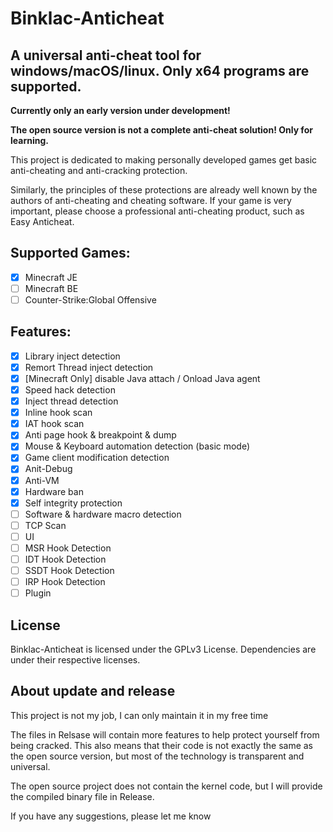 # Binklac-Anticheat
A universal anti-cheat tool for windows/macOS/linux. Only x64 programs are supported.
---
**Currently only an early version under development!**

**The open source version is not a complete anti-cheat solution! Only for learning.**

This project is dedicated to making personally developed games get basic anti-cheating and anti-cracking protection.

Similarly, the principles of these protections are already well known by the authors of anti-cheating and cheating software. If your game is very important, please choose a professional anti-cheating product, such as Easy Anticheat.

## Supported Games:

- [X] Minecraft JE
- [ ] Minecraft BE
- [ ] Counter-Strike:Global Offensive

## Features:

- [X] Library inject detection
- [X] Remort Thread inject detection
- [X] [Minecraft Only] disable Java attach / Onload Java agent
- [X] Speed hack detection
- [X] Inject thread detection
- [X] Inline hook scan
- [X] IAT hook scan
- [X] Anti page hook & breakpoint & dump
- [X] Mouse & Keyboard automation detection (basic mode)
- [X] Game client modification detection
- [X] Anit-Debug
- [X] Anti-VM
- [X] Hardware ban
- [X] Self integrity protection
- [ ] Software & hardware macro detection
- [ ] TCP Scan
- [ ] UI
- [ ] MSR Hook Detection
- [ ] IDT Hook Detection
- [ ] SSDT Hook Detection
- [ ] IRP Hook Detection
- [ ] Plugin

## License
Binklac-Anticheat is licensed under the GPLv3 License. Dependencies are under their respective licenses.

## About update and release
This project is not my job, I can only maintain it in my free time

The files in Relsase will contain more features to help protect yourself from being cracked. This also means that their code is not exactly the same as the open source version, but most of the technology is transparent and universal.

The open source project does not contain the kernel code, but I will provide the compiled binary file in Release.

If you have any suggestions, please let me know
